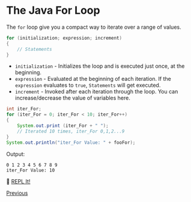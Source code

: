 # The Java For Loop

The `for` loop give you a compact way to iterate over a range of values.

```java
for (initialization; expression; increment)
{
    // Statements
}
```

- `initialization` - Initializes the loop and is executed just once, at the beginning.
- `expression` - Evaluated at the beginning of each iteration. If the `expression` evaluates to `true`, `Statements` will get executed.
- `increment` - Invoked after each iteration through the loop. You can increase/decrease the value of variables here.

```java
int iter_For;
for (iter_For = 0; iter_For < 10; iter_For++)
{
    System.out.print (iter_For + " ");
    // Iterated 10 times, iter_For 0,1,2...9
}
System.out.println("iter_For Value: " + fooFor);
```

Output:

```
0 1 2 3 4 5 6 7 8 9
iter_For Value: 10
```

:rocket: [REPL It!](https://repl.it/CJYr/0)

[Previous](Java-Loops)
